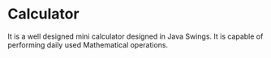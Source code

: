 # Calculator
It is a well designed mini calculator designed in Java Swings. It is capable of performing daily used Mathematical operations.
